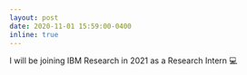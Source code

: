 ```yaml
---
layout: post
date: 2020-11-01 15:59:00-0400
inline: true
---
```


I will be joining IBM Research in 2021 as a Research Intern :computer:
